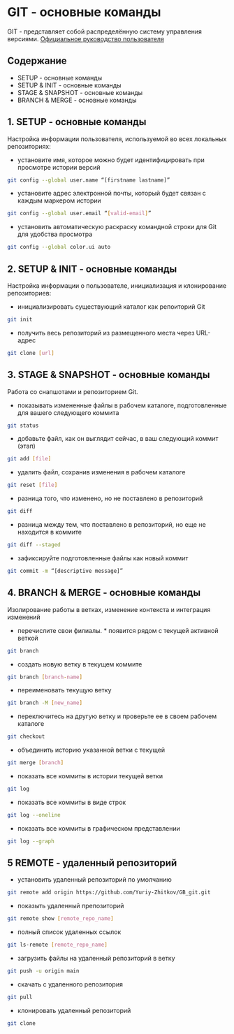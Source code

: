 # GIT - основные команды

GIT - представляет собой распределённую систему управления версиями.
[Официальное руководство пользователя](https://git-scm.com/book/ru)

## Содержание
- SETUP - основные команды
- SETUP & INIT - основные команды
- STAGE & SNAPSHOT - основные команды
- BRANCH & MERGE - основные команды

## 1. SETUP - основные команды
Настройка информации пользователя, используемой во всех локальных репозиториях:  
- установите имя, которое можно будет идентифицировать при просмотре истории версий
```sh
git config --global user.name “[firstname lastname]”
```
  
- установите адрес электронной почты, который будет связан с каждым маркером истории
```sh
git config --global user.email “[valid-email]”
```
  
- установить автоматическую раскраску командной строки для Git для удобства просмотра
```sh
git config --global color.ui auto
```

## 2. SETUP & INIT - основные команды
Настройка информации о пользователе, инициализация и клонирование репозиториев:
- инициализировать существующий каталог как репоиторий Git
```sh
git init
```
  
- получить весь репозиторий из размещенного места через URL-адрес
```sh
git clone [url]
```

## 3. STAGE & SNAPSHOT - основные команды
Работа со снапшотами и репозиторием Git.
- показывать измененные файлы в рабочем каталоге, подготовленные для вашего следующего коммита
```sh
git status
```
  
- добавьте файл, как он выглядит сейчас, в ваш следующий коммит (этап)
```sh
git add [file]
```
  
- удалить файл, сохранив изменения в рабочем каталоге
```sh
git reset [file]
```
  
- разница того, что изменено, но не поставлено в репозиторий
```sh
git diff
```
  
- разница между тем, что поставлено в репозиторий, но еще не находится в коммите
```sh
git diff --staged
```
  
- зафиксируйте подготовленные файлы как новый коммит
```sh
git commit -m “[descriptive message]”
```

## 4. BRANCH & MERGE - основные команды
Изолирование работы в ветках, изменение контекста и интеграция изменений
- перечислите свои филиалы. * появится рядом с текущей активной веткой
```sh
git branch
```
  
- создать новую ветку в текущем коммите
```sh
git branch [branch-name]
```
  
- переименовать текущую ветку
```sh
git branch -M [new_name]
```

- переключитесь на другую ветку и проверьте ее в своем рабочем каталоге
```sh
git checkout
```
  
- объединить историю указанной ветки с текущей
```sh
git merge [branch]
```
  
- показать все коммиты в истории текущей ветки
```sh
git log
```

- показать все коммиты в виде строк
```sh
git log --oneline
```

- показать все коммиты в графическом представлении
```sh
git log --graph
```

## 5 REMOTE - удаленный репозиторий


- установить удаленный репозиторий по умолчанию
```sh
git remote add origin https://github.com/Yuriy-Zhitkov/GB_git.git
```

- показыть удаленный препозиторий
```sh
git remote show [remote_repo_name]
```

- полный список удаленных ссылок
```sh
git ls-remote [remote_repo_name]
```

- загрузить файлы на удаленный репозиторий в ветку
```sh
git push -u origin main 
```

- скачать с удаленного репозитория
```sh
git pull 
```

- клонировать удаленный репозиторий
```sh
git clone
```